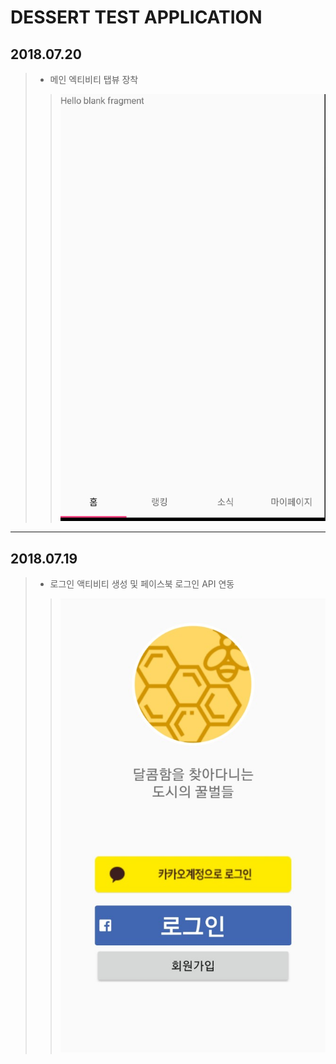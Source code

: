 DESSERT TEST APPLICATION
=========
## 2018.07.20
> - 메인 엑티비티 탭뷰 장착
> > ![스크린샷](./screenshots/20180721_01.png)

---------

## 2018.07.19
> - 로그인 액티비티 생성 및 페이스북 로그인 API 연동
> > ![스크린샷](./screenshots/20180719_01.jpeg)
